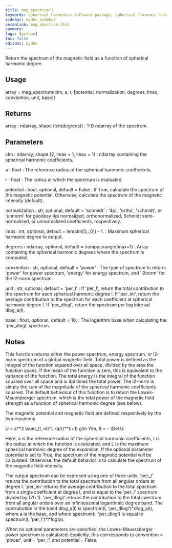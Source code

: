 ```yaml
---
title: mag_spectrum()
keywords: spherical harmonics software package, spherical harmonic transform, legendre functions, multitaper spectral analysis, Python, gravity, magnetic field
sidebar: mydoc_sidebar
permalink: mag_spectrum.html
summary:
tags: [python]
toc: false
editdoc: pydoc
---
```


Return the spectrum of the magnetic field as a function of spherical
harmonic degree.

## Usage

array = mag_spectrum(clm, a, r, [potential, normalization, degrees, lmax,
    convention, unit, base])

## Returns

array : ndarray, shape (len(degrees))
:   1-D ndarray of the spectrum.

## Parameters

clm : ndarray, shape (2, lmax + 1, lmax + 1)
:   ndarray containing the spherical harmonic coefficients.

a : float
:   The reference radius of the spherical harmonic coefficients.

r : float
:   The radius at which the spectrum is evaluated.

potential : bool, optional, default = False
:   If True, calculate the spectrum of the magnetic potential. Otherwise,
    calculate the spectrum of the magnetic intensity (default).

normalization : str, optional, default = 'schmidt'
:   '4pi', 'ortho', 'schmidt', or 'unnorm' for geodesy 4pi normalized,
    orthonormalized, Schmidt semi-normalized, or unnormalized coefficients,
    respectively.

lmax : int, optional, default = len(clm[0,:,0]) - 1.
:   Maximum spherical harmonic degree to output.

degrees : ndarray, optional, default = numpy.arange(lmax+1)
:   Array containing the spherical harmonic degrees where the spectrum
    is computed.

convention : str, optional, default = 'power'
:   The type of spectrum to return: 'power' for power spectrum, 'energy'
    for energy spectrum, and 'l2norm' for the l2-norm spectrum.

unit : str, optional, default = 'per_l'
:   If 'per_l', return the total contribution to the spectrum for each
    spherical harmonic degree l. If 'per_lm', return the average
    contribution to the spectrum for each coefficient at spherical
    harmonic degree l. If 'per_dlogl', return the spectrum per log
    interval dlog_a(l).

base : float, optional, default = 10.
:   The logarithm base when calculating the 'per_dlogl' spectrum.

## Notes

This function returns either the power spectrum, energy spectrum, or
l2-norm spectrum of a global magnetic field. Total power is defined as the
integral of the function squared over all space, divided by the area the
function spans. If the mean of the function is zero, this is equivalent to
the variance of the function. The total energy is the integral of the
function squared over all space and is 4pi times the total power. The
l2-norm is simply the sum of the magnitude of the spherical harmonic
coefficients squared. The default behaviour of this function is to return
the Lowes-Mauersberger spectrum, which is the total power of the magnetic
field strength as a function of spherical harmonic degree (see below).

The magnetic potential and magnetic field are defined respectively by the
two equations

U = a\*\*2 \sum_{l, m}^L (a/r)\*\*(l+1) glm Ylm,
B = - \Del U.

Here, a is the reference radius of the spherical harmonic coefficients, r
is the radius at which the function is evalulated, and L is the maximum
spherical harmonic degree of the expansion. If the optional parameter
potential is set to True, the spectrum of the magnetic potential
will be calculated. Otherwise, the default behavior is to calculate the
spectrum of the magnetic field intensity.

The output spectrum can be expresed using one of three units. 'per_l'
returns the contribution to the total spectrum from all angular orders
at degree l. 'per_lm' returns the average contribution to the total
spectrum from a single coefficient at degree l, and is equal to the
'per_l' spectrum divided by (2l+1). 'per_dlogl' returns the contribution to
the total spectrum from all angular orders over an infinitessimal
logarithmic degree band. The contrubution in the band dlog_a(l) is
spectrum(l, 'per_dlogl')\*dlog_a(l), where a is the base, and where
spectrum(l, 'per_dlogl) is equal to spectrum(l, 'per_l')\*l\*log(a).

When no optional parameters are specified, the Lowes-Mauersberger power
spectrum is calculated. Explicitly, this corrresponds to convention =
'power', unit = 'per_l', and potential = False.

